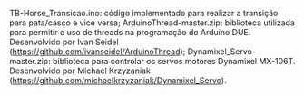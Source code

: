 TB-Horse_Transicao.ino: código implementado para realizar a transição para pata/casco e vice versa;
ArduinoThread-master.zip: biblioteca utilizada para permitir o uso de threads na programação do Arduino DUE. Desenvolvido por Ivan Seidel (https://github.com/ivanseidel/ArduinoThread);
Dynamixel_Servo-master.zip: biblioteca para controlar os servos motores Dynamixel MX-106T. Desenvolvido por Michael Krzyzaniak (https://github.com/michaelkrzyzaniak/Dynamixel_Servo).
